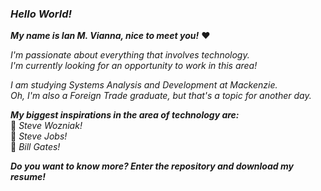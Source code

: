 ### *Hello World!*
***My name is Ian M. Vianna, nice to meet you!*** ❤️  

*I'm passionate about everything that involves technology.*  
*I'm currently looking for an opportunity to work in this area!*

*I am studying Systems Analysis and Development at Mackenzie.*  
*Oh, I'm also a Foreign Trade graduate, but that's a topic for another day.*  
  
***My biggest inspirations in the area of technology are:***  
🥇 *Steve Wozniak!*  
🥈 *Steve Jobs!*  
🥉 *Bill Gates!*  

***Do you want to know more? Enter the repository and download my resume!***
